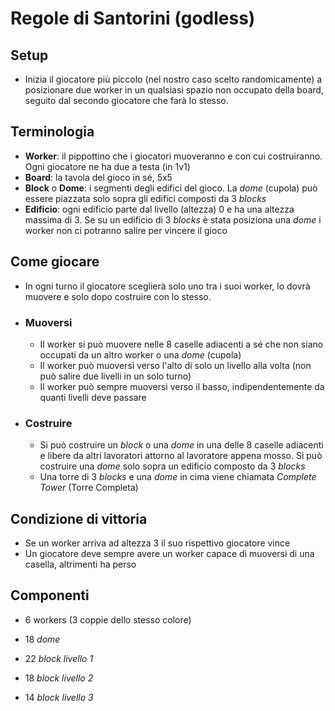 # Regole di Santorini (godless)

## Setup

- Inizia il giocatore più piccolo (nel nostro caso scelto randomicamente) a posizionare due worker in un qualsiasi spazio non occupato della board, seguito dal secondo giocatore che farà lo stesso.

## Terminologia

- **Worker**: il pippottino che i giocatori muoveranno e con cui costruiranno. Ogni giocatore ne ha due a testa (in 1v1)
- **Board**: la tavola del gioco in sé, 5x5
- **Block** o **Dome**: i segmenti degli edifici del gioco. La _dome_ (cupola) può essere piazzata solo sopra gli edifici composti da 3 _blocks_
- **Edificio**: ogni edificio parte dal livello (altezza) 0 e ha una altezza massima di 3. Se su un edificio di 3 _blocks_ è stata posiziona una _dome_ i worker non ci potranno salire per vincere il gioco

## Come giocare

- In ogni turno il giocatore sceglierà solo uno tra i suoi worker, lo dovrà muovere e solo dopo costruire con lo stesso.

- ### Muoversi

  - Il worker si può muovere nelle 8 caselle adiacenti a sé che non siano occupati da un altro worker o una _dome_ (cupola)
  - Il worker può muoversi verso l'alto di solo un livello alla volta (non può salire due livelli in un solo turno)
  - Il worker può sempre muoversi verso il basso, indipendentemente da quanti livelli deve passare

- ### Costruire

  - Si può costruire un _block_ o una _dome_ in una delle 8 caselle adiacenti e libere da altri lavoratori attorno al lavoratore appena mosso. Si può costruire una _dome_ solo sopra un edificio composto da 3 _blocks_
  - Una torre di 3 _blocks_ e una _dome_ in cima viene chiamata _Complete Tower_ (Torre Completa)

## Condizione di vittoria

* Se un worker arriva ad altezza 3 il suo rispettivo giocatore vince
* Un giocatore deve sempre avere un worker capace di muoversi di una casella, altrimenti ha perso

## Componenti 

* 6 workers (3 coppie dello stesso colore)

* 18 _dome_

* 22 _block livello 1_

* 18 _block livello 2_

* 14 _block livello 3_
